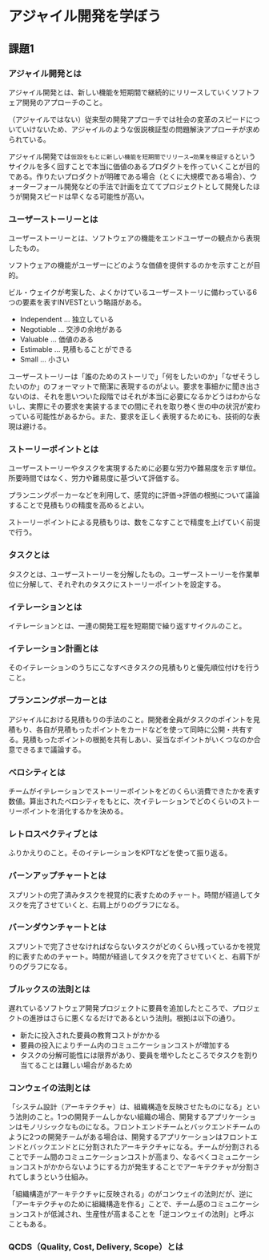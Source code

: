 # アジャイル開発を学ぼう

## 課題1

### アジャイル開発とは

アジャイル開発とは、新しい機能を短期間で継続的にリリースしていくソフトフェア開発のアプローチのこと。

（アジャイルではない）従来型の開発アプローチでは社会の変革のスピードについていけないため、アジャイルのような仮説検証型の問題解決アプローチが求められている。

アジャイル開発では`仮設をもとに新しい機能を短期間でリリース→効果を検証する`というサイクルを多く回すことで本当に価値のあるプロダクトを作っていくことが目的である。作りたいプロダクトが明確である場合（とくに大規模である場合）、ウォーターフォール開発などの手法で計画を立ててプロジェクトとして開発したほうが開発スピードは早くなる可能性が高い。

### ユーザーストーリーとは

ユーザーストーリーとは、ソフトウェアの機能をエンドユーザーの観点から表現したもの。

ソフトウェアの機能がユーザーにどのような価値を提供するのかを示すことが目的。

ビル・ウェイクが考案した、よくかけているユーザーストーリに備わっている6つの要素を表すINVESTという略語がある。

- Independent … 独立している
- Negotiable … 交渉の余地がある
- Valuable … 価値のある
- Estimable … 見積もることができる
- Small … 小さい

ユーザーストーリーは「誰のためのストーリで」「何をしたいのか」「なぜそうしたいのか」のフォーマットで簡潔に表現するのがよい。要求を事細かに聞き出さないのは、それを思いついた段階ではそれが本当に必要になるかどうはわからないし、実際にその要求を実装するまでの間にそれを取り巻く世の中の状況が変わっている可能性があるから。また、要求を正しく表現するためにも、技術的な表現は避ける。

### ストーリーポイントとは

ユーザーストーリーやタスクを実現するために必要な労力や難易度を示す単位。所要時間ではなく、労力や難易度に基づいて評価する。

プランニングポーカーなどを利用して、感覚的に評価→評価の根拠について議論することで見積もりの精度を高めるとよい。

ストーリーポイントによる見積もりは、数をこなすことで精度を上げていく前提で行う。

### タスクとは

タスクとは、ユーザーストーリーを分解したもの。ユーザーストーリーを作業単位に分解して、それぞれのタスクにストーリーポイントを設定する。

### イテレーションとは

イテレーションとは、一連の開発工程を短期間で繰り返すサイクルのこと。

### イテレーション計画とは

そのイテレーションのうちにこなすべきタスクの見積もりと優先順位付けを行うこと。

### プランニングポーカーとは

アジャイルにおける見積もりの手法のこと。開発者全員がタスクのポイントを見積もり、各自が見積もったポイントをカードなどを使って同時に公開・共有する。見積もったポイントの根拠を共有しあい、妥当なポイントがいくつなのか合意できるまで議論する。

### ベロシティとは

チームがイテレーションでストーリーポイントをどのくらい消費できたかを表す数値。算出されたベロシティをもとに、次イテレーションでどのくらいのストーリーポイントを消化するかを決める。

### レトロスペクティブとは

ふりかえりのこと。そのイテレーションをKPTなどを使って振り返る。

### バーンアップチャートとは

スプリントの完了済みタスクを視覚的に表すためのチャート。時間が経過してタスクを完了させていくと、右肩上がりのグラフになる。

### バーンダウンチャートとは

スプリントで完了させなければならないタスクがどのくらい残っているかを視覚的に表すためのチャート。時間が経過してタスクを完了させていくと、右肩下がりのグラフになる。

### ブルックスの法則とは

遅れているソフトウェア開発プロジェクトに要員を追加したところで、プロジェクトの進捗はさらに悪くなるだけであるという法則。根拠は以下の通り。

- 新たに投入された要員の教育コストがかかる
- 要員の投入によりチーム内のコミュニケーションコストが増加する
- タスクの分解可能性には限界があり、要員を増やしたところでタスクを割り当てることは難しい場合があるため

### コンウェイの法則とは

「システム設計（アーキテクチャ）は、組織構造を反映させたものになる」という法則のこと。1つの開発チームしかない組織の場合、開発するアプリケーションはモノリシックなものになる。フロントエンドチームとバックエンドチームのように2つの開発チームがある場合は、開発するアプリケーションはフロントエンドとバックエンドとに分割されたアーキテクチャになる。チームが分割されることでチーム間のコミュニケーションコストが高まり、なるべくコミュニケーションコストがかからないようにする力が発生することでアーキテクチャが分割されてしまうという仕組み。

「組織構造がアーキテクチャに反映される」のがコンウェイの法則だが、逆に「アーキテクチャのために組織構造を作る」ことで、チーム感のコミュニケーションコストが低減され、生産性が高まることを「逆コンウェイの法則」と呼ぶこともある。

### QCDS（Quality, Cost, Delivery, Scope）とは

